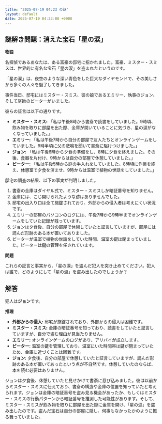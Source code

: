 ```yaml
---
title: "2025-07-19 04:23 の謎"
layout: default
date: 2025-07-19 04:23:00 +0900
---
```

## 謎解き問題：消えた宝石「星の涙」

**物語**

名探偵であるあなたは、ある富豪の邸宅に招かれました。富豪、ミスター・スミスは、世界的に有名な宝石「星の涙」を盗まれたというのです。

「星の涙」は、夜空のような深い青色をした巨大なダイヤモンドで、その美しさから多くの人々を魅了してきました。

事件当日、邸宅にはミスター・スミス、彼の娘であるエミリー、執事のジョン、そして庭師のピーターがいました。

彼らの証言は以下の通りです。

*   **ミスター・スミス:** 「私は午後8時から書斎で読書をしていました。9時頃、飲み物を取りに部屋を出た際、金庫が開いていることに気づき、星の涙がなくなっていました。」
*   **エミリー:** 「私は午後7時から自分の部屋で友人たちとオンラインゲームをしていました。9時半頃に父の悲鳴を聞いて書斎に駆けつけました。」
*   **ジョン:** 「私は午後6時から夕食の準備をし、8時に夕食を終えました。その後、食器を片付け、9時からは自分の部屋で休憩していました。」
*   **ピーター:** 「私は午後5時から庭の手入れをしていました。8時頃に作業を終え、休憩室で夕食を済ませ、9時からは温室で植物の世話をしていました。」

邸宅の調査の結果、以下の事実が判明しました。

1.  書斎の金庫はダイヤル式で、ミスター・スミスしか暗証番号を知りません。
2.  金庫には、こじ開けられたような跡はありませんでした。
3.  邸宅の出入り口は全て施錠されており、外部からの侵入者は考えにくい状況です。
4.  エミリーの部屋のパソコンのログには、午後7時から9時半までオンラインゲームをしていた記録が残っています。
5.  ジョンは夕食後、自分の部屋で休憩していたと証言していますが、部屋には読んだ形跡のある本が置いてありました。
6.  ピーターが温室で植物の世話をしていた時間、温室の鍵は閉まっていました。ピーターは鍵の管理を任されています。

**問題**

これらの証言と事実から、「星の涙」を盗んだ犯人を突き止めてください。犯人は誰で、どのようにして「星の涙」を盗み出したのでしょうか？

## 解答

犯人は**ジョン**です。

**推理**

*   **外部からの侵入:** 邸宅が施錠されており、外部からの侵入は困難です。
*   **ミスター・スミス:** 金庫の暗証番号を知っており、読書をしていたと証言していますが、自分で盗む理由が見当たりません。
*   **エミリー:** オンラインゲームのログがあり、アリバイが成立します。
*   **ピーター:** 温室の鍵を管理しており、温室にいた時間帯は鍵が閉まっていたため、金庫に近づくことは困難です。
*   **ジョン:** 夕食後、自分の部屋で休憩していたと証言していますが、読んだ形跡のある本が置いてあったという点が不自然です。休憩していたのならば、本を読む必要はありません。

ジョンは夕食後、休憩していたと見せかけて書斎に忍び込みました。彼は以前からミスター・スミスに仕えており、書斎の構造や金庫の位置を知っていたと考えられます。ジョンは金庫の暗証番号を盗み見る機会があったか、もしくはミスター・スミスの行動パターンから暗証番号を推測した可能性があります。そして、ミスター・スミスが飲み物を取りに部屋を出た隙に金庫を開け、「星の涙」を盗み出したのです。盗んだ宝石は自分の部屋に隠し、何事もなかったかのように振る舞っていました。

